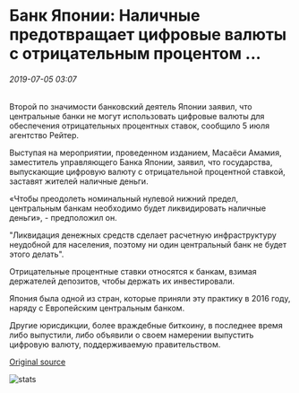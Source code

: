 # Банк Японии: Наличные предотвращает цифровые валюты с отрицательным процентом ...

###### 2019-07-05 03:07

Второй по значимости банковский деятель Японии заявил, что центральные банки не могут использовать цифровые валюты для обеспечения отрицательных процентных ставок, сообщило 5 июля агентство Рейтер.

Выступая на мероприятии, проведенном изданием, Масаёси Амамия, заместитель управляющего Банка Японии, заявил, что государства, выпускающие цифровую валюту с отрицательной процентной ставкой, заставят жителей наличные деньги.

«Чтобы преодолеть номинальный нулевой нижний предел, центральным банкам необходимо будет ликвидировать наличные деньги», - предположил он.

"Ликвидация денежных средств сделает расчетную инфраструктуру неудобной для населения, поэтому ни один центральный банк не будет этого делать".

Отрицательные процентные ставки относятся к банкам, взимая держателей депозитов, чтобы держать их инвестировали.

Япония была одной из стран, которые приняли эту практику в 2016 году, наряду с Европейским центральным банком.

Другие юрисдикции, более враждебные биткоину, в последнее время либо выпустили, либо объявили о своем намерении выпустить цифровую валюту, поддерживаемую правительством.

[Original source](https://cointelegraph.com/news/bank-of-japan-cash-prevents-digital-currencies-with-negative-interest)

![stats](https://c.statcounter.com/11760860/0/a89fa40b/1/ "stats")